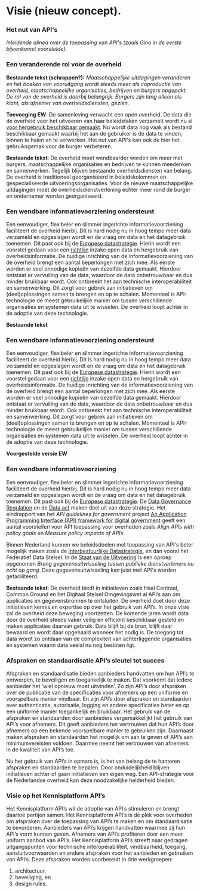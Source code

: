 # Visie (nieuw concept).

### Het nut van API's

_Inleidende alinea over de toepassing van API's (zoals Gino in de eerste bijeenkomst voorstelde)._

### Een veranderende rol voor de overheid
**Bestaande tekst (schrappen?):** _Maatschappelijke uitdagingen veranderen en het boeken van vooruitgang wordt steeds meer als coproductie van overheid, maatschappelijke organisaties, bedrijven en burgers opgepakt. De rol van de overheid is daarbij belangrijk. Burgers zijn lang alleen als klant, als afnemer van overheidsdiensten, gezien._ 

**Toevoeging EW**: De samenleving verwacht een open overheid. De data die de overheid voor het uitvoeren van haar beleidstaken verzamelt wordt nu al [voor hergebruik beschikbaar gemaakt](https://data.overheid.nl/). Nu wordt data nog vaak als bestand beschikbaar gemaakt waarbij het aan de gebruiker is de data te vinden, binnen te halen en te verwerken. Het nut van API's kan ook de hier het gebruiksgemak voor de burger verbeteren.

**Bestaande tekst**: De overheid moet wendbaarder worden om meer met burgers, maatschappelijke organisaties en bedrijven te kunnen meedenken en samenwerken. Tegelijk blijven bestaande overheidsdiensten van belang. De overheid is traditioneel georganiseerd in beleidskolommen en gespecialiseerde uitvoeringsorganisaties. Voor de nieuwe maatschappelijke uitdagingen moet de overheidsdienstverlening echter meer rond de burger en ondernemer worden georganiseerd. 

### Een wendbare informatievoorziening ondersteunt
Een eenvoudiger, flexibeler en slimmer ingerichte informatievoorziening faciliteert de overheid hierbij. Dit is hard nodig nu in hoog tempo meer data verzameld en opgeslagen wordt en de vraag om data en het datagebruik toenemen. Dit past ook bij de [Europese datastrategie](https://eur-lex.europa.eu/legal-content/NL/TXT/PDF/?uri=CELEX:52020DC0066&from=NL). Hierin wordt een voorstel gedaan voor een [richtlijn](https://eur-lex.europa.eu/legal-content/NL/TXT/PDF/?uri=CELEX:52020DC0066&from=NL) inzake open data en hergebruik van overheidsinformatie. De huidige inrichting van de informatievoorziening van de overheid brengt een aantal beperkingen met zich mee. Als eerste worden er veel onnodige kopieën van dezelfde data gemaakt. Hierdoor ontstaat er vervuiling van de data, waardoor de data onbetrouwbaar en dus minder bruikbaar wordt. Ook ontbreekt het aan technische interoperabiliteit en samenwerking. Dit zorgt voor gebrek aan initiatieven om (deel)oplossingen samen te brengen en op te schalen. Momenteel is API-technologie de meest gebruikelijke manier om tussen verschillende organisaties en systemen data uit te wisselen. De overheid loopt achter in de adoptie van deze technologie.

**Bestaande tekst**
### Een wendbare informatievoorziening ondersteunt
Een eenvoudiger, flexibeler en slimmer ingerichte informatievoorziening faciliteert de overheid hierbij. Dit is hard nodig nu in hoog tempo meer data verzameld en opgeslagen wordt en de vraag om data en het datagebruik toenemen. Dit past ook bij de [Europese datastrategie](https://eur-lex.europa.eu/legal-content/NL/TXT/PDF/?uri=CELEX:52020DC0066&from=NL). Hierin wordt een voorstel gedaan voor een [richtlijn](https://eur-lex.europa.eu/legal-content/NL/TXT/PDF/?uri=CELEX:52020DC0066&from=NL) inzake open data en hergebruik van overheidsinformatie. De huidige inrichting van de informatievoorziening van de overheid brengt een aantal beperkingen met zich mee. Als eerste worden er veel onnodige kopieën van dezelfde data gemaakt. Hierdoor ontstaat er vervuiling van de data, waardoor de data onbetrouwbaar en dus minder bruikbaar wordt. Ook ontbreekt het aan technische interoperabiliteit en samenwerking. Dit zorgt voor gebrek aan initiatieven om (deel)oplossingen samen te brengen en op te schalen. Momenteel is API-technologie de meest gebruikelijke manier om tussen verschillende organisaties en systemen data uit te wisselen. De overheid loopt achter in de adoptie van deze technologie.

**Voorgestelde versie EW**
### Een wendbare informatievoorziening
Een eenvoudiger, flexibeler en slimmer ingerichte informatievoorziening faciliteert de overheid hierbij. Dit is hard nodig nu in hoog tempo meer data verzameld en opgeslagen wordt en de vraag om data en het datagebruik toenemen. Dit past ook bij de [Europese datastrategie](https://commission.europa.eu/strategy-and-policy/priorities-2019-2024/europe-fit-digital-age/european-data-strategy_en). De  [Data Governance Regulation](https://digital-strategy.ec.europa.eu/en/policies/data-governance-act) en de [Data act](https://digital-strategy.ec.europa.eu/en/policies/data-act) maken deel uit van deze strategie. Het eindrapport van het _API guidelines for government_ project [An Application Programming Interface (API) framework for digital government](https://op.europa.eu/en/publication-detail/-/publication/0e262d9b-ca32-11ea-adf7-01aa75ed71a1) geeft een aantal voorstellen voor API toepassing voor overheden zoals _Align APIs with policy goals_ en _Measure policy impacts of APIs_. 

Binnen Nederland kunnen we beleidsdoelen met toepassing van API's beter mogelijk maken zoals de [Interbestuurlijke Datastrategie](https://realisatieibds.pleio.nl/), en dan vooral het Federatief Data Stelsel. In de [Staat van de Uitvoering](https://staatvandeuitvoering.nl/) is een oproep opgenomen _Breng gegevensuitwisseling tussen publieke dienstverleners nu echt op gang_. Deze gegevensuitwisseling kan juist met API's worden gefaciliteerd.

**Bestaande tekst**: De overheid biedt in initiatieven zoals Haal Centraal, Common Ground en het Digitaal Stelsel Omgevingswet al API’s aan om applicaties en gegevensbronnen te ontsluiten. De overheid doet door deze initiatieven kennis en expertise op over het gebruik van API’s. In onze visie zal de overheid deze beweging voortzetten. De komende jaren wordt data door de overheid steeds vaker veilig en efficiënt beschikbaar gesteld en maken applicaties daarvan gebruik. Data blijft bij de bron, blijft daar bewaard en wordt daar opgehaald wanneer het nodig is. De toegang tot data wordt zo ontdaan van de complexiteit van achterliggende organisaties en systemen waarin data veelal nu nog besloten ligt.

### Afspraken en standaardisatie API’s sleutel tot succes
Afspraken en standaardisatie bieden aanbieders handvatten om hun API’s te ontwerpen, te beveiligen en toegankelijk te maken. Dat voorkomt dat iedere aanbieder het ‘wiel opnieuw moet uitvinden’. Zo zijn API’s door afspraken over de publicatie van de specificaties voor afnemers op een uniforme en voorspelbare manier vindbaar. En zijn API’s door afspraken en standaarden over authenticatie, autorisatie, logging en andere specificaties beter en op een uniforme manier toegankelijk en bruikbaar. Het gebruik van de afspraken en standaarden door aanbieders vergemakkelijkt het gebruik van API’s voor afnemers. Dit geeft aanbieders het vertrouwen dat hun API’s door afnemers op een bekende voorspelbare manier te gebruiken zijn. Daarnaast maken afspraken en standaarden het mogelijk om aan te geven of API’s aan minimumvereisten voldoen. Daarmee neemt het vertrouwen van afnemers in de kwaliteit van API’s toe.

Nu het gebruik van API’s in opmars is, is het van belang de te hanteren afspraken en standaarden te bepalen. Door onduidelijkheid blijven initiatieven achter of gaan initiatieven een eigen weg. Een API-strategie voor de Nederlandse overheid kan deze noodzakelijke helderheid bieden.


### Visie op het Kennisplatform API’s
Het Kennisplatform API’s wil de adoptie van API’s stimuleren en brengt daartoe partijen samen. Het Kennisplatform API’s is dé plek voor overheden om afspraken over de toepassing van API’s te maken en om standaardisatie te bevorderen. Aanbieders van API’s krijgen handvatten waarmee zij hun API’s vorm kunnen geven. Afnemers van API’s profiteren door een meer uniform aanbod van API’s. Het Kennisplatform API’s streeft naar gedragen uitgangspunten voor technische interoperabiliteit, vindbaarheid, toegang, aansluitvoorwaarden en andere afspraken voor het aanbieden en gebruiken van API’s. Deze afspraken worden voorbereidt in drie werkgroepen:
1. architectuur,
2. beveiliging, en
3. design rules.
